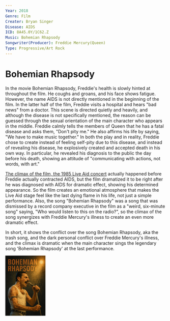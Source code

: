 ```yaml
---
Year: 2018
Genre: Film
Creater: Bryan Singer
Disease: AIDS
ICD: 8A45.0Y/1C62.Z
Music: Bohemian Rhapsody
Songwriter(Producer): Freddie Mercury(Queen)
Type: Progressive/Art Rock
---
```


# Bohemian Rhapsody

In the movie Bohemian Rhapsody, Freddie's health is slowly hinted at throughout the film. He coughs and groans, and his face shows fatigue. However, the name AIDS is not directly mentioned in the beginning of the film. In the latter half of the film, Freddie visits a hospital and hears "bad news" from a doctor. This scene is directed quietly and heavily, and although the disease is not specifically mentioned, the reason can be guessed through the sexual orientation of the main character who appears in the middle. Freddie calmly tells the members of Queen that he has a fatal disease and asks them, "Don't pity me." He also affirms his life by saying, "We have to make music together." In both the play and in reality, Freddie chose to create instead of feeling self-pity due to this disease, and instead of revealing his disease, he explosively created and accepted death in his own way. In particular, he revealed his diagnosis to the public the day before his death, showing an attitude of "communicating with actions, not words, with art." 

[The climax of the film, the 1985 Live Aid concert](https://www.youtube.com/watch?v=QXbqiAZgeCE) actually happened before Freddie actually contracted AIDS, but the film dramatized it to be right after he was diagnosed with AIDS for dramatic effect, showing his determined appearance. So the film creates an emotional atmosphere that makes the Live Aid stage feel like the last dying flame in his life, not just a simple performance. Also, the song "Bohemian Rhapsody" was a song that was dismissed by a record company executive in the film as a "weird, six-minute song" saying, "Who would listen to this on the radio?", so the climax of the song synergizes with Freddie Mercury's illness to create an even more dramatic effect.

In short, it shows the conflict over the song Bohemian Rhapsody, aka the trash song, and the dark personal conflict over Freddie Mercury's illness, and the climax is dramatic when the main character sings the legendary song 'Bohemian Rhapsody' at the last performance.

<img src="./kwak_junyeong_img.png" alt="description" style="width:25%;" />
